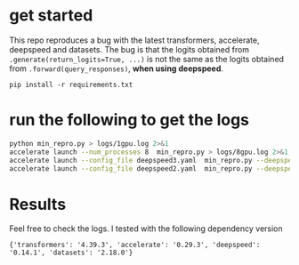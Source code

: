 # get started

This repo reproduces a bug with the latest transformers, accelerate, deepspeed and datasets. The bug is that the logits obtained from `.generate(return_logits=True, ...)` is not the same as the logits obtained from `.forward(query_responses)`, **when using deepspeed**.


```
pip install -r requirements.txt
```

# run the following to get the logs


```bash
python min_repro.py > logs/1gpu.log 2>&1
accelerate launch --num_processes 8  min_repro.py > logs/8gpu.log 2>&1
accelerate launch --config_file deepspeed3.yaml  min_repro.py --deepspeed3 > logs/deepspeed3.log 2>&1
accelerate launch --config_file deepspeed2.yaml  min_repro.py --deepspeed2 > logs/deepspeed2.log 2>&1
```

# Results

Feel free to check the logs. I tested with the following dependency version

```
{'transformers': '4.39.3', 'accelerate': '0.29.3', 'deepspeed': '0.14.1', 'datasets': '2.18.0'}
```

